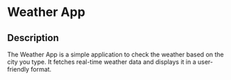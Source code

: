 # Weather App

## Description
The Weather App is a simple application to check the weather based on the city you type. It fetches real-time weather data and displays it in a user-friendly format.
